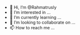 - 👋 Hi, I’m @Rahmatrusly
- 👀 I’m interested in ...
- 🌱 I’m currently learning ...
- 💞️ I’m looking to collaborate on ...
- 📫 How to reach me ...

<!---
Rahmatrusly/Rahmatrusly is a ✨ special ✨ repository because its `README.md` (this file) appears on your GitHub profile.
You can click the Preview link to take a look at your changes.
--->
